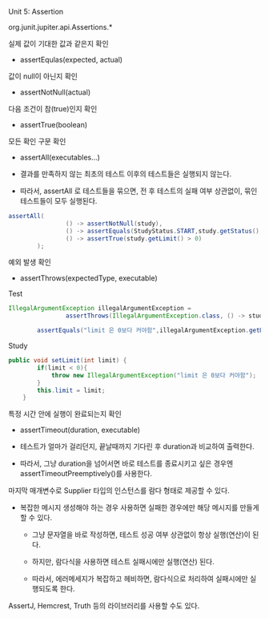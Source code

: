 Unit 5: Assertion 

org.junit.jupiter.api.Assertions.*실제 값이 기대한 값과 같은지 확인

- assertEqulas(expected, actual)

값이 null이 아닌지 확인

- assertNotNull(actual)

다음 조건이 참(true)인지 확인

- assertTrue(boolean)

모든 확인 구문 확인

- assertAll(executables...)

- 결과를 만족하지 않는 최초의 테스트 이후의 테스트들은 실행되지 않는다.

- 따라서, assertAll 로 테스트들을 묶으면, 전 후 테스트의 실패 여부 상관없이, 묶인 테스트들이 모두 실행된다.

```java
assertAll(
                () -> assertNotNull(study),
                () -> assertEquals(StudyStatus.START,study.getStatus(),"스터디 생성시 DRAFT"),
                () -> assertTrue(study.getLimit() > 0)
        );
```

예외 발생 확인

- assertThrows(expectedType, executable)

Test

```java
IllegalArgumentException illegalArgumentException =
                assertThrows(IllegalArgumentException.class, () -> study.setLimit(-1));

        assertEquals("limit 은 0보다 커야함",illegalArgumentException.getMessage());
```

Study

```java
public void setLimit(int limit) {
        if(limit < 0){
            throw new IllegalArgumentException("limit 은 0보다 커야함");
        }
        this.limit = limit;
    }
```

특정 시간 안에 실행이 완료되는지 확인

- assertTimeout(duration, executable)

- 테스트가 얼마가 걸리던지, 끝날때까지 기다린 후 duration과 비교하여 출력한다.

- 따라서, 그냥 duration을 넘어서면 바로 테스트를 종료시키고 싶은 경우엔 assertTimeoutPreemptively()를 사용한다.마지막 매개변수로 Supplier<String> 타입의 인스턴스를 람다 형태로 제공할 수 있다.

- 복잡한 메시지 생성해야 하는 경우 사용하면 실패한 경우에만 해당 메시지를 만들게 할
수 있다.

	- 그냥 문자열을 바로 작성하면, 테스트 성공 여부 상관없이 항상 실행(연산)이 된다.

	- 하지만, 람다식을 사용하면 테스트 실패시에만 실행(연산) 된다.

	- 따라서, 에러메세지가 복잡하고 헤비하면, 람다식으로 처리하여 실패시에만 실행되도록 한다.

AssertJ, Hemcrest, Truth 등의 라이브러리를 사용할 수도 있다.